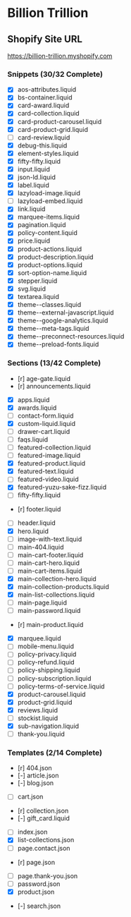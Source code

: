 # Billion Trillion

## Shopify Site URL
https://billion-trillion.myshopify.com

### Snippets (30/32 Complete)
- [x] aos-attributes.liquid
- [x] bs-container.liquid
- [x] card-award.liquid
- [x] card-collection.liquid
- [x] card-product-carousel.liquid
- [x] card-product-grid.liquid
- [ ] card-review.liquid
- [x] debug-this.liquid
- [x] element-styles.liquid
- [x] fifty-fifty.liquid
- [x] input.liquid
- [x] json-ld.liquid
- [x] label.liquid
- [x] lazyload-image.liquid
- [ ] lazyload-embed.liquid
- [x] link.liquid
- [x] marquee-items.liquid
- [x] pagination.liquid
- [x] policy-content.liquid
- [x] price.liquid
- [x] product-actions.liquid
- [x] product-description.liquid
- [x] product-options.liquid
- [x] sort-option-name.liquid
- [x] stepper.liquid
- [x] svg.liquid
- [x] textarea.liquid
- [x] theme--classes.liquid
- [x] theme--external-javascript.liquid
- [x] theme--google-analytics.liquid
- [x] theme--meta-tags.liquid
- [x] theme--preconnect-resources.liquid
- [x] theme--preload-fonts.liquid

### Sections (13/42 Complete)
- [r] age-gate.liquid
- [r] announcements.liquid
- [x] apps.liquid
- [x] awards.liquid
- [ ] contact-form.liquid
- [x] custom-liquid.liquid
- [ ] drawer-cart.liquid
- [ ] faqs.liquid
- [ ] featured-collection.liquid
- [ ] featured-image.liquid
- [x] featured-product.liquid
- [x] featured-text.liquid
- [ ] featured-video.liquid
- [x] featured-yuzu-sake-fizz.liquid
- [ ] fifty-fifty.liquid
- [r] footer.liquid
- [ ] header.liquid
- [x] hero.liquid
- [ ] image-with-text.liquid
- [ ] main-404.liquid
- [ ] main-cart-footer.liquid
- [ ] main-cart-hero.liquid
- [ ] main-cart-items.liquid
- [x] main-collection-hero.liquid
- [x] main-collection-products.liquid
- [x] main-list-collections.liquid
- [ ] main-page.liquid
- [ ] main-password.liquid
- [r] main-product.liquid
- [x] marquee.liquid
- [ ] mobile-menu.liquid
- [ ] policy-privacy.liquid
- [ ] policy-refund.liquid
- [ ] policy-shipping.liquid
- [ ] policy-subscription.liquid
- [ ] policy-terms-of-service.liquid
- [x] product-carousel.liquid
- [x] product-grid.liquid
- [x] reviews.liquid
- [ ] stockist.liquid
- [x] sub-navigation.liquid
- [ ] thank-you.liquid

### Templates (2/14 Complete)
- [r] 404.json
- [-] article.json
- [-] blog.json
- [ ] cart.json
- [r] collection.json
- [-] gift_card.liquid
- [ ] index.json
- [x] list-collections.json
- [ ] page.contact.json
- [r] page.json
- [ ] page.thank-you.json
- [ ] password.json
- [x] product.json
- [-] search.json
